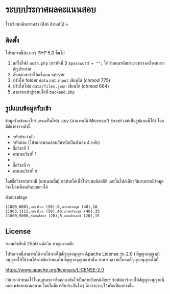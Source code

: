 # ระบบประกาศผลคะแนนสอบ

โรงเรียนบดินทรเดชา (สิงห์ สิงหเสนี) ๒

## ติดตั้ง

โปรแกรมนี้ต้องการ PHP 5.0 ขึ้นไป

1. แก้ไขไฟล์ `auth.php` บรรทัดที่ 3 `$password = "";` ให้กำหนดรหัสผ่านระหว่างเครื่องหมายอัญประกาศ
2. คัดลอกซอร์สโค้ดขึ้นบน server
3. ปรับให้ folder `data` และ `input` เขียนได้ (chmod 775)
4. ปรับให้ไฟล์ `data/files.json` เขียนได้ (chmod 664)
5. สามารถเข้าสู่ระบบได้ที่ `backend.php`

## รูปแบบข้อมูลรับเข้า

ข้อมูลรับเข้าของโปรแกรมเป็นไฟล์ .csv (สามารถใช้ Microsoft Excel เซฟเป็นรูปแบบนี้ได้) โดยมีช่องตารางดังนี้

- รหัสประจำตัว
- รหัสผ่าน (โปรแกรมทดสอบกับรหัสเป็นตัวเลข 4 หลัก)
- ชื่อวิชาที่ 1
- คะแนนวิชาที่ 1
- ...
- ชื่อวิชาที่ n
- คะแนนวิชาที่ n

โดยชื่อวิชาสามารถมี (คะแนนเต็ม) ต่อท้ายได้เพื่อให้ระบบคิดสถิติ และในไฟล์เดียวกันสามารถมีข้อมูลวิชาไม่เหมือนกันทุกแถวได้

ตัวอย่างข้อมูล

```csv
11000,0001,ภาษาไทย (50),0,ภาษาอังกฤษ (40),10
11963,1113,ภาษาไทย (50),40,ภาษาอังกฤษ (40),35
21000,5000,สังคมศึกษา (20),5,คอมพิวเตอร์ (20),15
```

## License

สงวนลิขสิทธิ์ 2556 มนัสวิน หาญมงคลชัย

โปรแกรมนี้สามารถใช้งานได้ภายใต้สัญญาอนุญาต Apache License รุ่น 2.0 (สัญญาอนุญาต)
อนุญาตให้ใช้งานได้ตามข้อกำหนดในสัญญาอนุญาตเท่านั้น สามารถดาวน์โหลดสัญญาอนุญาตได้ที่

https://www.apache.org/licenses/LICENSE-2.0

เว้นจากกำหนดไว้ในกฎหมาย หรือตกลงกันไว้เป็นลายลักษณ์อักษร ซอฟต์แวร์ภายใต้สัญญาอนุญาตนี้
เผยแพร่แบบตามสภาพ โดยไม่มีการรับประกันใดๆ ไม่ว่าจะระบุไว้หรือเป็นอย่างอื่น
